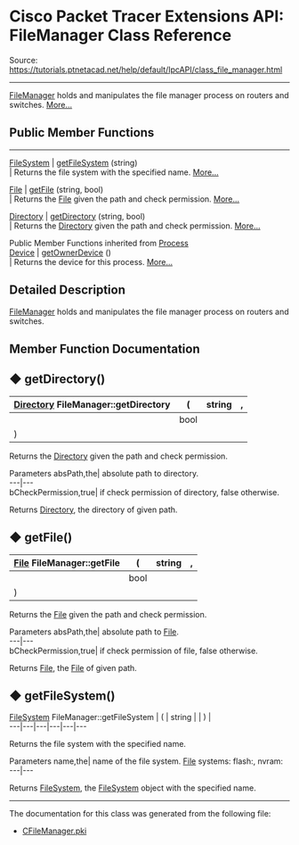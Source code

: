 # Cisco Packet Tracer Extensions API: FileManager Class Reference

Source: https://tutorials.ptnetacad.net/help/default/IpcAPI/class_file_manager.html

---

[FileManager](class_file_manager.html "FileManager holds and manipulates the file manager process on routers and switches.") holds and manipulates the file manager process on routers and switches. [More...](class_file_manager.html#details)

##  Public Member Functions  
  
---  
[FileSystem](class_file_system.html) | [getFileSystem](class_file_manager.html#aa0870098debdbc428d3faf94edd5d0dc) (string)  
| Returns the file system with the specified name. [More...](class_file_manager.html#aa0870098debdbc428d3faf94edd5d0dc)  
  
[File](class_file.html) | [getFile](class_file_manager.html#a7fc34c7adb93e93ab4296fae3ed846d6) (string, bool)  
| Returns the [File](class_file.html "File holds and manipulates files on file systems.") given the path and check permission. [More...](class_file_manager.html#a7fc34c7adb93e93ab4296fae3ed846d6)  
  
[Directory](class_directory.html) | [getDirectory](class_file_manager.html#ad93c68022b426e7fc454f86dc3a59bb6) (string, bool)  
| Returns the [Directory](class_directory.html "Directory is the directory of the file systems for routers and switches.") given the path and check permission. [More...](class_file_manager.html#ad93c68022b426e7fc454f86dc3a59bb6)  
  
Public Member Functions inherited from [Process](class_process.html)  
[Device](class_device.html) | [getOwnerDevice](class_process.html#a9cc34f553b0325e0f4074301fd36b77b) ()  
| Returns the device for this process. [More...](class_process.html#a9cc34f553b0325e0f4074301fd36b77b)  
  
  
## Detailed Description

[FileManager](class_file_manager.html "FileManager holds and manipulates the file manager process on routers and switches.") holds and manipulates the file manager process on routers and switches. 

## Member Function Documentation

## ◆ getDirectory()

[Directory](class_directory.html) FileManager::getDirectory  | ( | string  | ,   
---|---|---|---  
|  | bool  |   
| ) | |   
  
Returns the [Directory](class_directory.html "Directory is the directory of the file systems for routers and switches.") given the path and check permission. 

Parameters
     absPath,the| absolute path to directory.   
---|---  
bCheckPermission,true| if check permission of directory, false otherwise.  
  
Returns
    [Directory](class_directory.html "Directory is the directory of the file systems for routers and switches."), the directory of given path. 

## ◆ getFile()

[File](class_file.html) FileManager::getFile  | ( | string  | ,   
---|---|---|---  
|  | bool  |   
| ) | |   
  
Returns the [File](class_file.html "File holds and manipulates files on file systems.") given the path and check permission. 

Parameters
     absPath,the| absolute path to [File](class_file.html "File holds and manipulates files on file systems.").   
---|---  
bCheckPermission,true| if check permission of file, false otherwise.  
  
Returns
    [File](class_file.html "File holds and manipulates files on file systems."), the [File](class_file.html "File holds and manipulates files on file systems.") of given path. 

## ◆ getFileSystem()

[FileSystem](class_file_system.html) FileManager::getFileSystem  | ( | string  | | ) |   
---|---|---|---|---|---  
  
Returns the file system with the specified name. 

Parameters
     name,the| name of the file system. [File](class_file.html "File holds and manipulates files on file systems.") systems: flash:, nvram:  
---|---  
  
Returns
    [FileSystem](class_file_system.html "FileSystem holds and manipulates the file system on routers and switches."), the [FileSystem](class_file_system.html "FileSystem holds and manipulates the file system on routers and switches.") object with the specified name. 

* * *

The documentation for this class was generated from the following file:

  * [CFileManager.pki](_c_file_manager_8pki.html)


